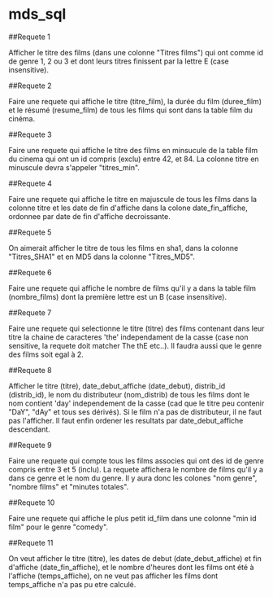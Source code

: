 # mds_sql

##Requete 1

Afficher le titre des films (dans une colonne "Titres films") qui ont comme id de genre 1, 2 ou 3 et dont leurs titres finissent par la lettre E (case insensitive).

##Requete 2

Faire une requete qui affiche le titre (titre_film), la durée du film (duree_film) et le résumé (resume_film) de tous les films qui sont dans la table film du cinéma.

##Requete 3

Faire une requete qui affiche le titre des films en minsucule de la table film du cinema qui ont un id compris (exclu) entre 42, et 84. La colonne titre en minuscule devra s'appeler "titres_min".

##Requete 4

Faire une requete qui affiche le titre en majuscule de tous les films dans la colonne titre et les date de fin d'affiche dans la colone date_fin_affiche, ordonnee par date de fin d'affiche decroissante.

##Requete 5

On aimerait afficher le titre de tous les films en sha1, dans la colonne "Titres_SHA1" et en MD5 dans la colonne "Titres_MD5".

##Requete 6

Faire une requete qui affiche le nombre de films qu'il y a dans la table film (nombre_films) dont la première lettre est un B (case insensitive).

##Requete 7

Faire une requete qui selectionne le titre (titre) des films contenant dans leur titre la chaine de caracteres 'the' independament de la casse (case non sensitive, la requete doit matcher The thE etc..). Il faudra aussi que le genre des films soit egal à 2.

##Requete 8

Afficher le titre (titre), date_debut_affiche (date_debut), distrib_id (distrib_id), le nom du distributeur (nom_distrib) de tous les films dont le nom contient 'day' independement de la casse (cad que le titre peu contenir "DaY", "dAy" et tous ses dérivés). Si le film n'a pas de distributeur, il ne faut pas l'afficher. Il faut enfin ordener les resultats par date_debut_affiche descendant.

##Requete 9

Faire une requete qui compte tous les films associes qui ont des id de genre compris entre 3 et 5 (inclu). La requete affichera le nombre de films qu'il y a dans ce genre et le nom du genre. Il y aura donc les colones "nom genre", "nombre films" et "minutes totales".

##Requete 10

Faire une requete qui affiche le plus petit id_film dans une colonne "min id film" pour le genre "comedy".

##Requete 11

On veut afficher le titre (titre), les dates de debut (date_debut_affiche) et fin d'affiche (date_fin_affiche), et le nombre d'heures dont les films ont été à l'affiche (temps_affiche), on ne veut pas afficher les films dont temps_affiche n'a pas pu etre calculé.